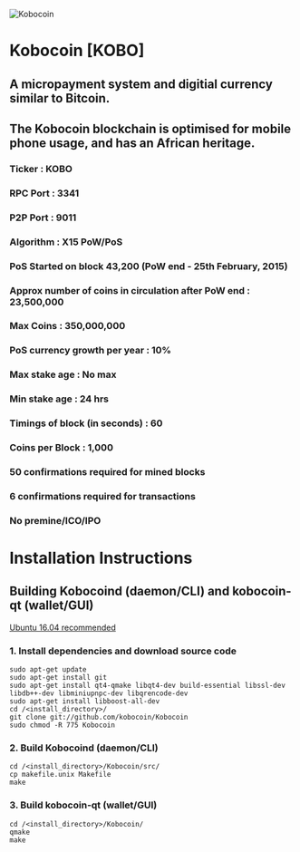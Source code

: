 ![Kobocoin](https://github.com/kobocoin/Kobocoin/blob/master/src/qt/res/images/splash.png "Kobocoin")
# Kobocoin [KOBO]
## A micropayment system and digitial currency similar to Bitcoin. 
## The Kobocoin blockchain is optimised for mobile phone usage, and has an African heritage.


### Ticker : KOBO
### RPC Port : 3341
### P2P Port : 9011
### Algorithm : X15 PoW/PoS
### PoS Started on block 43,200 (PoW end - 25th February, 2015)
### Approx number of coins in circulation after PoW end : 23,500,000
### Max Coins : 350,000,000
### PoS currency growth per year : 10%
### Max stake age : No max
### Min stake age : 24 hrs
### Timings of block (in seconds) : 60
### Coins per Block : 1,000
### 50 confirmations required for mined blocks
### 6 confirmations required for transactions
### No premine/ICO/IPO


# Installation Instructions 
## Building Kobocoind (daemon/CLI) and kobocoin-qt (wallet/GUI)
[Ubuntu 16.04 recommended](http://releases.ubuntu.com/16.04/ "Ubuntu 16.04")
### 1. Install dependencies and download source code
```
sudo apt-get update
sudo apt-get install git
sudo apt-get install qt4-qmake libqt4-dev build-essential libssl-dev libdb++-dev libminiupnpc-dev libqrencode-dev
sudo apt-get install libboost-all-dev
cd /<install_directory>/
git clone git://github.com/kobocoin/Kobocoin
sudo chmod -R 775 Kobocoin
```
### 2. Build Kobocoind (daemon/CLI)
```
cd /<install_directory>/Kobocoin/src/
cp makefile.unix Makefile
make
```

### 3. Build kobocoin-qt (wallet/GUI)
```
cd /<install_directory>/Kobocoin/
qmake
make
```

